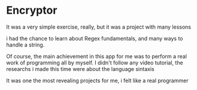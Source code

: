 # Encryptor

It was a very simple exercise, really, but it was a project with many lessons

i had the chance to learn about Regex fundamentals, and many ways to handle a string.

Of course, the main achievement in this app for me was to perform a real work of programming all by myself.
I didn't follow any video tutorial, the researchs i made this time were about the language sintaxis

It was one the most revealing projects for me, i felt like a real programmer
